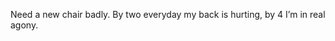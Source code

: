 <!--
id: 219670910
link: http://kevinisom.info/post/219670910/need-a-new-chair-badly-by-two-everyday-my-back-is
slug: need-a-new-chair-badly-by-two-everyday-my-back-is
date: Thu Oct 22 2009 16:57:33 GMT+1300 (NZDT)
raw: {"blog_name":"kevinisom","id":219670910,"post_url":"http://kevinisom.info/post/219670910/need-a-new-chair-badly-by-two-everyday-my-back-is","slug":"need-a-new-chair-badly-by-two-everyday-my-back-is","type":"text","date":"2009-10-22 03:57:33 GMT","timestamp":1256183853,"state":"published","format":"html","reblog_key":"F8dGSwul","tags":[],"short_url":"http://tmblr.co/Zw68YyD5_b_","highlighted":[],"feed_item":"http://twitter.com/kev_nz/statuses/5060321054","from_feed_id":"650289","note_count":0,"title":null,"body":"<p>Need a new chair badly. By two everyday my back is hurting, by 4 I&#8217;m in real agony.</p>"}
publish: 2009-10-022
tags: 
title: null
-->


Need a new chair badly. By two everyday my back is hurting, by 4 I’m in
real agony.


